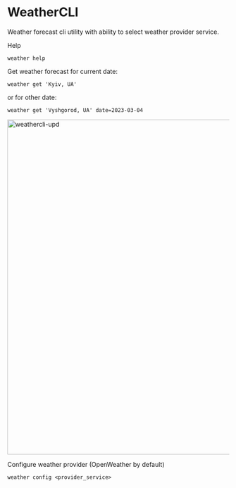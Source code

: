 # WeatherCLI
Weather forecast cli utility with ability to select weather provider service.

Help
```
weather help
```

Get weather forecast for current date:
```
weather get 'Kyiv, UA'
```

or for other date:
```
weather get 'Vyshgorod, UA' date=2023-03-04
```

<img width="761" alt="weathercli-upd" src="https://user-images.githubusercontent.com/1927898/222672552-0c5599c1-7348-4703-aab4-b87fea35f485.png">


Configure weather provider (OpenWeather by default)
```
weather config <provider_service>
```
